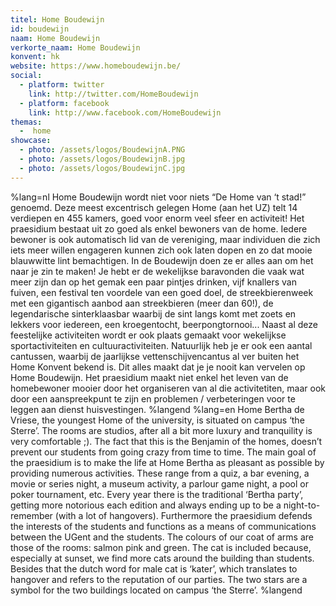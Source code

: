 ```yaml
---
titel: Home Boudewijn
id: boudewijn
naam: Home Boudewijn
verkorte_naam: Home Boudewijn
konvent: hk
website: https://www.homeboudewijn.be/
social:
  - platform: twitter
    link: http://twitter.com/HomeBoudewijn
  - platform: facebook
    link: http://www.facebook.com/HomeBoudewijn
themas:
  -  home
showcase:
  - photo: /assets/logos/BoudewijnA.PNG
  - photo: /assets/logos/BoudewijnB.jpg
  - photo: /assets/logos/BoudewijnC.jpg
---
```


%lang=nl Home Boudewijn wordt niet voor niets “De Home van ‘t stad!” genoemd. Deze meest excentrisch gelegen Home (aan het UZ) telt 14 verdiepen en 455 kamers, goed voor enorm veel sfeer en activiteit! Het praesidium bestaat uit zo goed als enkel bewoners van de home. Iedere bewoner is ook automatisch lid van de vereniging, maar individuen die zich iets meer willen engageren kunnen zich ook laten dopen en zo dat mooie blauwwitte lint bemachtigen.
In de Boudewijn doen ze er alles aan om het naar je zin te maken! Je hebt er de wekelijkse baravonden die vaak wat meer zijn dan op het gemak een paar pintjes drinken, vijf knallers van fuiven, een festival ten voordele van een goed doel, de streekbierenweek met een gigantisch aanbod aan streekbieren (meer dan 60!), de legendarische sinterklaasbar waarbij de sint langs komt met zoets en lekkers voor iedereen, een kroegentocht, beerpongtornooi...
Naast al deze feestelijke activiteiten wordt er ook plaats gemaakt voor wekelijkse sportactiviteiten en cultuuractiviteiten. Natuurlijk heb je er ook een aantal cantussen, waarbij de jaarlijkse vettenschijvencantus al ver buiten het Home Konvent bekend is. Dit alles maakt dat je je nooit kan vervelen op Home Boudewijn.
Het praesidium maakt niet enkel het leven van de homebewoner mooier door het organiseren van al die activitetiten, maar ook door een aanspreekpunt te zijn en problemen / verbeteringen voor te leggen aan dienst huisvestingen. %langend %lang=en Home Bertha de Vriese, the youngest Home of the university, is situated on campus ‘the Sterre’. The rooms are studios, after all a bit more luxury and tranquility is very comfortable ;). The fact that this is the Benjamin of the homes, doesn’t prevent our students from going crazy from time to time. The main goal of the praesidium is to make the life at Home Bertha as pleasant as possible by providing numerous activities. These range from a quiz, a bar evening, a movie or series night, a museum activity, a parlour game night, a pool or poker tournament, etc. Every year there is the traditional ‘Bertha party’, getting more notorious each edition and always ending up to be a night-to-remember (with a lot of hangovers). Furthermore the praesidium defends the interests of the students and functions as a means of communications between the UGent and the students. The colours of our coat of arms are those of the rooms: salmon pink and green. The cat is included because, especially at sunset, we find more cats around the building than students. Besides that the dutch word for male cat is ‘kater’, which translates to hangover and refers to the reputation of our parties. The two stars are a symbol for the two buildings located on campus ‘the Sterre’. %langend
